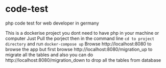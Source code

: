 # code-test

php code test for web developer in germany

This is a dockerise project you dont need to have php in your machine or computer
Just Pull the porject then in the command line `cd to project directory` and run `docker-compose up`
Browse http://localhost:8080 to browse the app but first browse http://localhost:8080/migration_up to migrate all the tables
and also you can do http://localhost:8080/migration_down to drop all the tables from database
